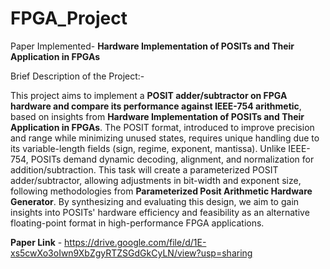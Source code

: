 # FPGA_Project



Paper Implemented- **Hardware Implementation of POSITs and Their Application in FPGAs**

Brief Description of the Project:-

This project aims to implement a **POSIT adder/subtractor on FPGA hardware and compare its performance against IEEE-754 arithmetic**, based on insights from **Hardware Implementation of POSITs and Their Application in FPGAs**. The POSIT format, introduced to improve precision and range while minimizing unused states, requires unique handling due to its variable-length fields (sign, regime, exponent, mantissa). Unlike IEEE-754, POSITs demand dynamic decoding, alignment, and normalization for addition/subtraction. This task will create a parameterized POSIT adder/subtractor, allowing adjustments in bit-width and exponent size, following methodologies from **Parameterized Posit Arithmetic Hardware Generator**. By synthesizing and evaluating this design, we aim to gain insights into POSITs' hardware efficiency and feasibility as an alternative floating-point format in high-performance FPGA applications.

**Paper Link** - https://drive.google.com/file/d/1E-xs5cwXo3oIwn9XbZgyRTZSGdGkCyLN/view?usp=sharing






